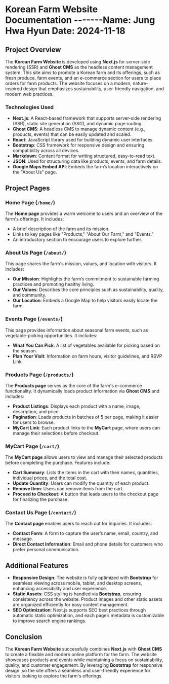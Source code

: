 # Korean Farm Website Documentation -------Name: Jung Hwa Hyun Date: 2024-11-18

## Project Overview

The **Korean Farm Website** is developed using **Next.js** for server-side rendering (SSR) and **Ghost CMS** as the headless content management system. This site aims to promote a Korean farm and its offerings, such as fresh produce, farm events, and an e-commerce section for users to place orders for farm products. The website focuses on a modern, nature-inspired design that emphasizes sustainability, user-friendly navigation, and modern web practices.

### Technologies Used

- **Next.js**: A React-based framework that supports server-side rendering (SSR), static site generation (SSG), and dynamic page routing.
- **Ghost CMS**: A headless CMS to manage dynamic content (e.g., products, events) that can be easily updated and scaled.
- **React**: JavaScript library used for building dynamic user interfaces.
- **Bootstrap**: CSS framework for responsive design and ensuring compatibility across all devices.
- **Markdown**: Content format for writing structured, easy-to-read text.
- **JSON**: Used for structuring data like products, events, and farm details.
- **Google Maps Embed API**: Embeds the farm’s location interactively on the "About Us" page.

## Project Pages

### Home Page (`/home/`)

The **Home page** provides a warm welcome to users and an overview of the farm's offerings. It includes:

- A brief description of the farm and its mission.
- Links to key pages like "Products," "About Our Farm," and "Events."
- An introductory section to encourage users to explore further.

### About Us Page (`/about/`)

This page shares the farm's mission, values, and location with visitors. It includes:

- **Our Mission**: Highlights the farm’s commitment to sustainable farming practices and promoting healthy living.
- **Our Values**: Describes the core principles such as sustainability, quality, and community.
- **Our Location**: Embeds a Google Map to help visitors easily locate the farm.

### Events Page (`/events/`)

This page provides information about seasonal farm events, such as vegetable-picking opportunities. It includes:

- **What You Can Pick**: A list of vegetables available for picking based on the season.
- **Plan Your Visit**: Information on farm hours, visitor guidelines, and RSVP Link.

### Products Page (`/products/`)

The **Products page** serves as the core of the farm's e-commerce functionality. It dynamically loads product information via **Ghost CMS** and includes:

- **Product Listings**: Displays each product with a name, image, description, and price.
- **Pagination**: Loads products in batches of 5 per page, making it easier for users to browse.
- **MyCart Link**: Each product links to the **MyCart** page, where users can manage their selections before checkout.

### MyCart Page (`/cart/`)

The **MyCart page** allows users to view and manage their selected products before completing the purchase. Features include:

- **Cart Summary**: Lists the items in the cart with their names, quantities, individual prices, and the total cost.
- **Update Quantity**: Users can modify the quantity of each product.
- **Remove Item**: Users can remove items from the cart.
- **Proceed to Checkout**: A button that leads users to the checkout page for finalizing the purchase.

### Contact Us Page (`/contact/`)

The **Contact page** enables users to reach out for inquiries. It includes:

- **Contact Form**: A form to capture the user’s name, email, country, and message.
- **Direct Contact Information**: Email and phone details for customers who prefer personal communication.

## Additional Features

- **Responsive Design**: The website is fully optimized with **Bootstrap** for seamless viewing across mobile, tablet, and desktop screens, enhancing accessibility and user experience.
- **Static Assets**: CSS styling is handled via **Bootstrap**, ensuring consistency across the website. Product images and other static assets are organized efficiently for easy content management.
- **SEO Optimization**: Next.js supports SEO best practices through automatic static optimization, and each page’s metadata is customizable to improve search engine rankings.

## Conclusion

The **Korean Farm Website** successfully combines **Next.js** with **Ghost CMS** to create a flexible and modern online platform for the farm. The website showcases products and events while maintaining a focus on sustainability, quality, and customer engagement. By leveraging **Bootstrap** for responsive design ,so the site offers a seamless and user-friendly experience for visitors looking to explore the farm's offerings.
